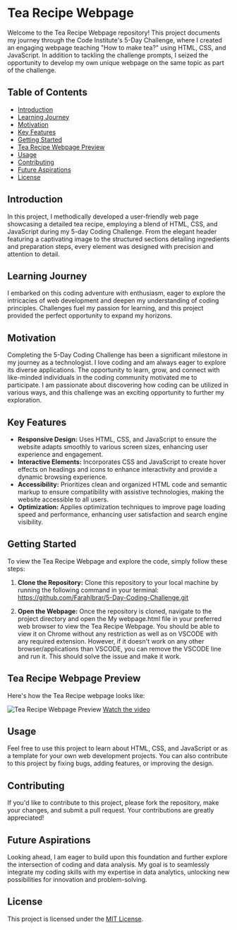 # Tea Recipe Webpage

Welcome to the Tea Recipe Webpage repository! This project documents my journey through the Code Institute's 5-Day Challenge, where I created an engaging webpage teaching "How to make tea?" using HTML, CSS, and JavaScript. In addition to tackling the challenge prompts, I seized the opportunity to develop my own unique webpage on the same topic as part of the challenge.

## Table of Contents

- [Introduction](#introduction)
- [Learning Journey](#learning-journey)
- [Motivation](#motivation)
- [Key Features](#key-features)
- [Getting Started](#getting-started)
- [Tea Recipe Webpage Preview](#tea-recipe-webpage-preview)
- [Usage](#usage)
- [Contributing](#contributing)
- [Future Aspirations](#future-aspirations)
- [License](#license)

## Introduction

In this project, I methodically developed a user-friendly web page showcasing a detailed tea recipe, employing a blend of HTML, CSS, and JavaScript during my 5-day Coding Challenge. From the elegant header featuring a captivating image to the structured sections detailing ingredients and preparation steps, every element was designed with precision and attention to detail.

## Learning Journey

I embarked on this coding adventure with enthusiasm, eager to explore the intricacies of web development and deepen my understanding of coding principles. Challenges fuel my passion for learning, and this project provided the perfect opportunity to expand my horizons.

## Motivation

Completing the 5-Day Coding Challenge has been a significant milestone in my journey as a technologist. I love coding and am always eager to explore its diverse applications. The opportunity to learn, grow, and connect with like-minded individuals in the coding community motivated me to participate. I am passionate about discovering how coding can be utilized in various ways, and this challenge was an exciting opportunity to further my exploration.

## Key Features

- **Responsive Design:** Uses HTML, CSS, and JavaScript to ensure the website adapts smoothly to various screen sizes, enhancing user experience and engagement.
- **Interactive Elements:** Incorporates CSS and JavaScript to create hover effects on headings and icons to enhance interactivity and provide a dynamic browsing experience.
- **Accessibility:** Prioritizes clean and organized HTML code and semantic markup to ensure compatibility with assistive technologies, making the website accessible to all users.
- **Optimization:** Applies optimization techniques to improve page loading speed and performance, enhancing user satisfaction and search engine visibility.

## Getting Started

To view the Tea Recipe Webpage and explore the code, simply follow these steps:

1. **Clone the Repository:** Clone this repository to your local machine by running the following command in your terminal: https://github.com/FarahIbrar/5-Day-Coding-Challenge.git

4. **Open the Webpage:** Once the repository is cloned, navigate to the project directory and open the My webpage.html file in your preferred web browser to view the Tea Recipe Webpage.
You should be able to view it on Chrome without any restriction as well as on VSCODE with any required extension. However, if it doesn't work on any other browser/applications than VSCODE, you can remove the VSCODE line and run it. This should solve the issue and make it work. 

## Tea Recipe Webpage Preview
Here's how the Tea Recipe webpage looks like:

![Tea Recipe Webpage Preview](https://github.com/FarahIbrar/5-Day-Coding-Challenge/assets/168878908/e7a13728-e93b-4b93-92d0-0aef75ae5e33)
[Watch the video](https://github.com/FarahIbrar/5-Day-Coding-Challenge/releases/download/Videos/How.to.Make.Tea.Webpage.mov)

## Usage

Feel free to use this project to learn about HTML, CSS, and JavaScript or as a template for your own web development projects. You can also contribute to this project by fixing bugs, adding features, or improving the design.

## Contributing

If you'd like to contribute to this project, please fork the repository, make your changes, and submit a pull request. Your contributions are greatly appreciated!

## Future Aspirations

Looking ahead, I am eager to build upon this foundation and further explore the intersection of coding and data analysis. My goal is to seamlessly integrate my coding skills with my expertise in data analytics, unlocking new possibilities for innovation and problem-solving.

## License

This project is licensed under the [MIT License](LICENSE).
